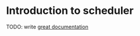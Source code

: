 # Introduction to scheduler

TODO: write [great documentation](http://jacobian.org/writing/great-documentation/what-to-write/)
